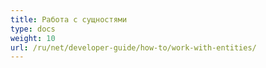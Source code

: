 ```yaml
---
title: Работа с сущностями
type: docs
weight: 10
url: /ru/net/developer-guide/how-to/work-with-entities/
---
```

